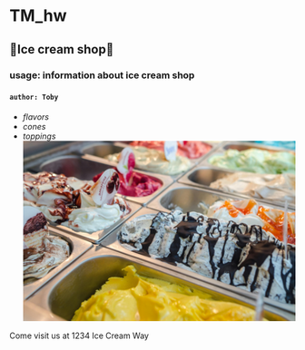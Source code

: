 # TM_hw
## 🍨**Ice cream shop**🍦
### usage: information about ice cream shop
#### `author: Toby`

- $flavors$
- $cones$
- $toppings$
![alt](https://github.com/tmeth/TM_hw/blob/main/ice%20cream.jpg?raw=true)

Come visit us at 1234 Ice Cream Way